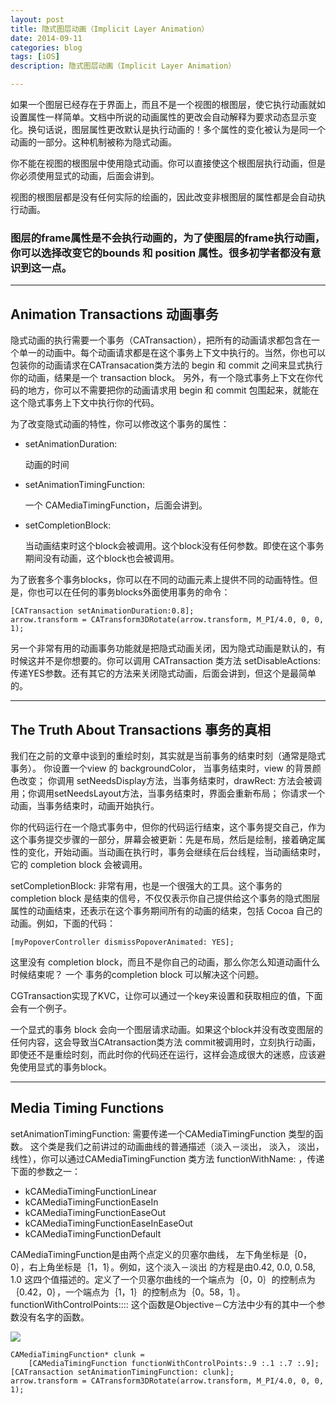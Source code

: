 ```yaml
---
layout: post
title: 隐式图层动画（Implicit Layer Animation）
date: 2014-09-11
categories: blog
tags: [iOS]
description: 隐式图层动画（Implicit Layer Animation）

---
```


如果一个图层已经存在于界面上，而且不是一个视图的根图层，使它执行动画就如设置属性一样简单。文档中所说的动画属性的更改会自动解释为要求动态显示变化。换句话说，图层属性更改默认是执行动画的！多个属性的变化被认为是同一个动画的一部分。这种机制被称为隐式动画。

你不能在视图的根图层中使用隐式动画。你可以直接使这个根图层执行动画，但是你必须使用显式的动画，后面会讲到。

视图的根图层都是没有任何实际的绘画的，因此改变非根图层的属性都是会自动执行动画。

### 图层的frame属性是不会执行动画的，为了使图层的frame执行动画，你可以选择改变它的bounds 和 position 属性。很多初学者都没有意识到这一点。

* * *

## Animation Transactions 动画事务

隐式动画的执行需要一个事务（CATransaction），把所有的动画请求都包含在一个单一的动画中。每个动画请求都是在这个事务上下文中执行的。当然，你也可以包装你的动画请求在CATransacation类方法的 begin 和 commit 之间来显式执行你的动画，结果是一个 transaction block。 另外，有一个隐式事务上下文在你代码的地方，你可以不需要把你的动画请求用 begin 和 commit 包围起来，就能在这个隐式事务上下文中执行你的代码。

为了改变隐式动画的特性，你可以修改这个事务的属性：

*   setAnimationDuration:
    
    动画的时间

*   setAnimationTimingFunction:
    
    一个 CAMediaTimingFunction，后面会讲到。

*   setCompletionBlock:
    
    当动画结束时这个block会被调用。这个block没有任何参数。即使在这个事务期间没有动画，这个block也会被调用。

为了嵌套多个事务blocks，你可以在不同的动画元素上提供不同的动画特性。但是，你也可以在任何的事务blocks外面使用事务的命令：

    [CATransaction setAnimationDuration:0.8];
    arrow.transform = CATransform3DRotate(arrow.transform, M_PI/4.0, 0, 0, 1);
    

另一个非常有用的动画事务功能就是把隐式动画关闭，因为隐式动画是默认的，有时候这并不是你想要的。你可以调用 CATransaction 类方法 setDisableActions: 传递YES参数。还有其它的方法来关闭隐式动画，后面会讲到，但这个是最简单的。

* * *

## The Truth About Transactions 事务的真相

我们在之前的文章中谈到的重绘时刻，其实就是当前事务的结束时刻（通常是隐式事务）。 你设置一个view 的 backgroundColor， 当事务结束时，view 的背景颜色改变； 你调用 setNeedsDisplay方法，当事务结束时，drawRect: 方法会被调用；你调用setNeedsLayout方法，当事务结束时，界面会重新布局； 你请求一个动画，当事务结束时，动画开始执行。

你的代码运行在一个隐式事务中，但你的代码运行结束，这个事务提交自己，作为这个事务提交步骤的一部分，屏幕会被更新：先是布局，然后是绘制，接着确定属性的变化，开始动画。当动画在执行时，事务会继续在后台线程，当动画结束时，它的 completion block 会被调用。

setCompletionBlock: 非常有用，也是一个很强大的工具。这个事务的 completion block 是结束的信号，不仅仅表示你自己提供给这个事务的隐式图层属性的动画结束，还表示在这个事务期间所有的动画的结束，包括 Cocoa 自己的动画。例如，下面的代码：

    [myPopoverController dismissPopoverAnimated: YES];
    

这里没有 completion block，而且不是你自己的动画，那么你怎么知道动画什么时候结束呢？ 一个 事务的completion block 可以解决这个问题。

CGTransaction实现了KVC，让你可以通过一个key来设置和获取相应的值，下面会有一个例子。

一个显式的事务 block 会向一个图层请求动画。如果这个block并没有改变图层的任何内容，这会导致当CAtransaction类方法 commit被调用时，立刻执行动画，即使还不是重绘时刻，而此时你的代码还在运行，这样会造成很大的迷惑，应该避免使用显式的事务block。

* * *

## Media Timing Functions

setAnimationTimingFunction: 需要传递一个CAMediaTimingFunction 类型的函数。 这个类是我们之前讲过的动画曲线的普通描述（淡入－淡出， 淡入， 淡出，线性），你可以通过CAMediaTimingFunction 类方法 functionWithName: ，传递下面的参数之一：

*   kCAMediaTimingFunctionLinear
*   kCAMediaTimingFunctionEaseIn
*   kCAMediaTimingFunctionEaseOut
*   kCAMediaTimingFunctionEaseInEaseOut
*   kCAMediaTimingFunctionDefault

CAMediaTimingFunction是由两个点定义的贝塞尔曲线， 左下角坐标是｛0，0｝，右上角坐标是｛1，1｝。例如，这个淡入－淡出 的方程是由0.42, 0.0, 0.58, 1.0 这四个值描述的。定义了一个贝塞尔曲线的一个端点为｛0，0｝的控制点为｛0.42，0｝，一个端点为｛1，1｝的控制点为｛0。58，1｝。 functionWithControlPoints:::: 这个函数是Objective－C方法中少有的其中一个参数没有名字的函数。

![][1]

    CAMediaTimingFunction* clunk =
        [CAMediaTimingFunction functionWithControlPoints:.9 :.1 :.7 :.9];
    [CATransaction setAnimationTimingFunction: clunk];
    arrow.transform = CATransform3DRotate(arrow.transform, M_PI/4.0, 0, 0, 1);

 [1]: /assets/images/2014/09-11-1.png